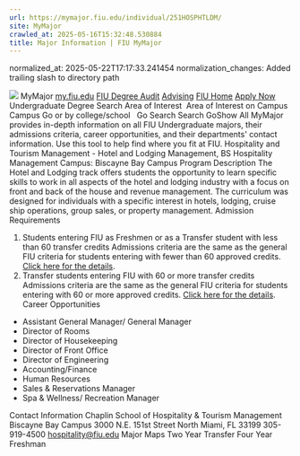 ```yaml
---
url: https://mymajor.fiu.edu/individual/251HOSPHTLDM/
site: MyMajor
crawled_at: 2025-05-16T15:32:48.530884
title: Major Information | FIU MyMajor
---
```

normalized_at: 2025-05-22T17:17:33.241454
normalization_changes: Added trailing slash to directory path

![](https://mymajor.fiu.edu/assets/logo-T4VPR2BI.png)
MyMajor
[my.fiu.edu](https://my.fiu.edu/)
[FIU Degree Audit](https://dasa.fiu.edu/all-departments/advising/panther-success-hub/panther-degree-audit/)
[Advising](https://advising.fiu.edu)
[FIU Home](https://www.fiu.edu/)
[Apply Now](https://admissions.fiu.edu/)
Undergraduate Degree Search
Area of Interest
​
Area of Interest
on
Campus
​
Campus
Go
or by college/school
​
​
Go
Search
Search
GoShow All
MyMajor provides in-depth information on all FIU Undergraduate majors, their admissions criteria, career opportunities, and their departments' contact information. Use this tool to help find where you fit at FIU.
Hospitality and Tourism Management - Hotel and Lodging Management,
BS
Hospitality Management
Campus:
Biscayne Bay Campus
Program Description
The Hotel and Lodging track offers students the opportunity to learn specific skills to work in all aspects of the hotel and lodging industry with a focus on front and back of the house and revenue management. The curriculum was designed for individuals with a specific interest in hotels, lodging, cruise ship operations, group sales, or property management.
Admission Requirements
1. Students entering FIU as Freshmen or as a Transfer student with less than 60 transfer credits
Admissions criteria are the same as the general FIU criteria for students entering with fewer than 60 approved credits. [Click here for the details](http://admissions.fiu.edu/apply/freshman/).
2. Transfer students entering FIU with 60 or more transfer credits
Admissions criteria are the same as the general FIU criteria for students entering with 60 or more approved credits. [Click here for the details](http://admissions.fiu.edu/apply/transfer/).
Career Opportunities
  * Assistant General Manager/ General Manager
  * Director of Rooms
  * Director of Housekeeping
  * Director of Front Office
  * Director of Engineering
  * Accounting/Finance
  * Human Resources
  * Sales & Reservations Manager
  * Spa & Wellness/ Recreation Manager


Contact Information
Chaplin School of Hospitality & Tourism Management
Biscayne Bay Campus 3000 N.E. 151st Street North Miami, FL 33199 
305-919-4500
hospitality@fiu.edu
Major Maps
Two Year Transfer
Four Year Freshman

